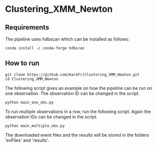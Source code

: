# Clustering_XMM_Newton

## Requirements
The pipeline uses hdbscan which can be installed as follows:
```
conda install -c conda-forge hdbscan
```
 
## How to run
```
git clone https://github.com/KaroFr/Clustering_XMM_Newton.git
cd Clustering_XMM_Newton
```
 
The following script gives an example on how the pipeline can be run on one observation. The observation ID can be changed in the script.
```
python main_one_obs.py
```
 
To run multiple observations in a row, run the following script. Again the observation IDs can be changed in the script.
```
python main_multiple_obs.py
```

The downloaded event files and the results will be stored in the folders 'evFiles' and 'results'.
